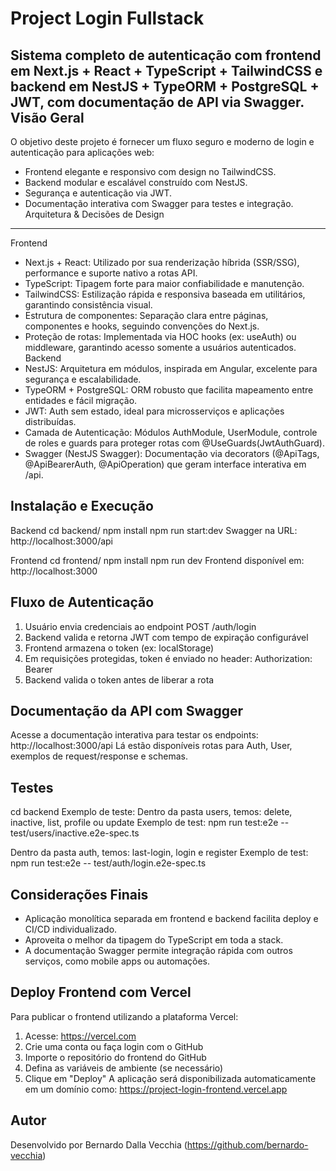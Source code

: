 Project Login Fullstack
=======================
Sistema completo de autenticação com frontend em Next.js + React + TypeScript + TailwindCSS e backend
em NestJS + TypeORM + PostgreSQL + JWT, com documentação de API via Swagger.
Visão Geral
-----------
O objetivo deste projeto é fornecer um fluxo seguro e moderno de login e autenticação para aplicações web:
- Frontend elegante e responsivo com design no TailwindCSS.
- Backend modular e escalável construído com NestJS.
- Segurança e autenticação via JWT.
- Documentação interativa com Swagger para testes e integração.
Arquitetura & Decisões de Design
--------------------------------
Frontend
- Next.js + React: Utilizado por sua renderização híbrida (SSR/SSG), performance e suporte nativo a rotas
API.
- TypeScript: Tipagem forte para maior confiabilidade e manutenção.
- TailwindCSS: Estilização rápida e responsiva baseada em utilitários, garantindo consistência visual.
- Estrutura de componentes: Separação clara entre páginas, componentes e hooks, seguindo convenções
do Next.js.
- Proteção de rotas: Implementada via HOC hooks (ex: useAuth) ou middleware, garantindo acesso somente
a usuários autenticados.
Backend
- NestJS: Arquitetura em módulos, inspirada em Angular, excelente para segurança e escalabilidade.
- TypeORM + PostgreSQL: ORM robusto que facilita mapeamento entre entidades e fácil migração.
- JWT: Auth sem estado, ideal para microsserviços e aplicações distribuídas.
- Camada de Autenticação: Módulos AuthModule, UserModule, controle de roles e guards para proteger
rotas com @UseGuards(JwtAuthGuard).
- Swagger (NestJS Swagger): Documentação via decorators (@ApiTags, @ApiBearerAuth, @ApiOperation)
que geram interface interativa em /api.

Instalação e Execução
---------------------
Backend
cd backend/
npm install
npm run start:dev
Swagger na URL: http://localhost:3000/api

Frontend
cd frontend/
npm install
npm run dev
Frontend disponível em: http://localhost:3000

Fluxo de Autenticação
---------------------
1. Usuário envia credenciais ao endpoint POST /auth/login
2. Backend valida e retorna JWT com tempo de expiração configurável
3. Frontend armazena o token (ex: localStorage)
4. Em requisições protegidas, token é enviado no header:
Authorization: Bearer <token>
5. Backend valida o token antes de liberar a rota
   
Documentação da API com Swagger
-------------------------------
Acesse a documentação interativa para testar os endpoints:
http://localhost:3000/api
Lá estão disponíveis rotas para Auth, User, exemplos de request/response e schemas.

Testes
------
cd backend
Exemplo de teste:
Dentro da pasta users, temos:
delete, inactive, list, profile ou update
Exemplo de test:
npm run test:e2e -- test/users/inactive.e2e-spec.ts

Dentro da pasta auth, temos:
last-login, login e register
Exemplo de test:
npm run test:e2e -- test/auth/login.e2e-spec.ts

Considerações Finais
--------------------
- Aplicação monolítica separada em frontend e backend facilita deploy e CI/CD individualizado.
- Aproveita o melhor da tipagem do TypeScript em toda a stack.
- A documentação Swagger permite integração rápida com outros serviços, como mobile apps ou
automações.

Deploy Frontend com Vercel
--------------------------
Para publicar o frontend utilizando a plataforma Vercel:
1. Acesse: https://vercel.com
2. Crie uma conta ou faça login com o GitHub
3. Importe o repositório do frontend do GitHub
4. Defina as variáveis de ambiente (se necessário)
5. Clique em "Deploy"
A aplicação será disponibilizada automaticamente em um domínio como:
https://project-login-frontend.vercel.app

Autor
-----
Desenvolvido por Bernardo Dalla Vecchia (https://github.com/bernardo-vecchia)
